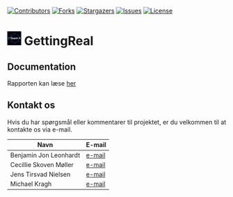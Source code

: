 ﻿[![Contributors][contributors-shield]][contributors-url]
[![Forks][forks-shield]][forks-url]
[![Stargazers][stars-shield]][stars-url]
[![Issues][issues-shield]][issues-url]
[![License][license-shield]][license-url] 

# ![logo][logo-url] GettingReal

## Documentation

Rapporten kan læse [her](https://github.com/DMOoF25-Team-11-2/GettingReal/raw/refs/heads/main/documentation/Report.docx)

## Kontakt os
Hvis du har spørgsmål eller kommentarer til projektet, er du velkommen til at kontakte os via e-mail.

| Navn          | E-mail            |
|---------------|-------------------|
|Benjamin Jon Leonhardt|[e-mail](mailto:bjle71347@edu.ucl.dk)|
|Cecillie Skoven Møller|[e-mail](mailto:csmo71359@edu.ucl.dk)|
|Jens Tirsvad Nielsen|[e-mail](mailto:jtni71354@edu.ucl.dk)|
|Michael Kragh|[e-mail](mailto:mikr71394@edu.ucl.dk)|

<!-- MARKDOWN LINKS & IMAGES -->
[contributors-shield]: https://img.shields.io/github/contributors/DMOoF25-Team-11-2/GettingReal?style=for-the-badge
[contributors-url]: https://github.com/DMOoF25-Team-11-2/GettingReal/graphs/contributors
[forks-shield]: https://img.shields.io/github/forks/DMOoF25-Team-11-2/GettingReal?style=for-the-badge
[forks-url]: https://github.com/DMOoF25-Team-11-2/GettingReal/network/members
[stars-shield]: https://img.shields.io/github/stars/DMOoF25-Team-11-2/GettingReal?style=for-the-badge
[stars-url]: https://github.com/DMOoF25-Team-11-2/GettingReal/stargazers
[issues-shield]: https://img.shields.io/github/issues/DMOoF25-Team-11-2/GettingReal?style=for-the-badge
[issues-url]: https://github.com/DMOoF25-Team-11-2/GettingReal/issues
[license-shield]: https://img.shields.io/github/license/DMOoF25-Team-11-2/GettingReal?style=for-the-badge
[license-url]: https://github.com/DMOoF25-Team-11-2/GettingReal/blob/master/LICENSE

[logo-url]: https://raw.githubusercontent.com/DMOoF25-Team-11-2/GettingReal/refs/heads/main/image/logo/32x32/logo.png

